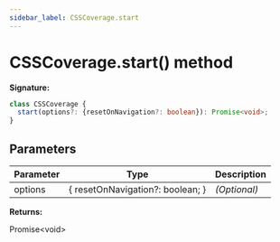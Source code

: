 ```yaml
---
sidebar_label: CSSCoverage.start
---
```


# CSSCoverage.start() method

**Signature:**

```typescript
class CSSCoverage {
  start(options?: {resetOnNavigation?: boolean}): Promise<void>;
}
```

## Parameters

| Parameter | Type                             | Description       |
| --------- | -------------------------------- | ----------------- |
| options   | { resetOnNavigation?: boolean; } | <i>(Optional)</i> |

**Returns:**

Promise&lt;void&gt;
